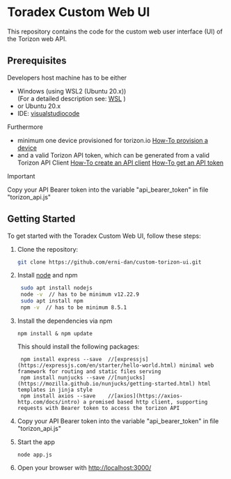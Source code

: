 # Toradex Custom Web UI

This repository contains the code for the custom web user interface (UI) of the Torizon web API.

## Prerequisites

Developers host machine has to be either

* Windows (using WSL2 (Ubuntu 20.x)) <br/>
(For a detailed description see: [WSL](https://learn.microsoft.com/de-de/windows/wsl/setup/environment) )
* or Ubuntu 20.x
* IDE: [visualstudiocode](https://code.visualstudio.com/docs)

Furthermore

* minimum one device provisioned for torizon.io [How-To provision a device](https://developer.toradex.com/torizon/torizon-platform/devices-fleet-management#provisioning-a-single-device)
* and a valid Torizon API token, which can be generated from a valid Torizon API Client [How-To create an API client](https://developer.toradex.com/torizon/torizon-platform/torizon-api/#how-to-use-torizon-cloud-api) [How-To get an API token](https://developer.toradex.com/torizon/torizon-platform/torizon-api/#get-a-token)

> [!IMPORTANT]  
> Copy your API Bearer token into the variable "api_bearer_token" in file "torizon_api.js"


## Getting Started

To get started with the Toradex Custom Web UI, follow these steps:

1. Clone the repository:

   ```bash
   git clone https://github.com/erni-dan/custom-torizon-ui.git
   ```

2. Install [node](https://nodejs.org/en/learn/getting-started/introduction-to-nodejs) and npm

   ```bash
    sudo apt install nodejs
    node -v  // has to be minimum v12.22.9  
    sudo apt install npm 
    npm -v  // has to be minimum 8.5.1
    ```

3. Install the dependencies via npm

   ```
   npm install & npm update
   ```

   This should install the following packages:

   ```
    npm install express --save  //[expressjs](https://expressjs.com/en/starter/hello-world.html) minimal web framework for routing and static files serving
    npm install nunjucks --save //[nunjucks](https://mozilla.github.io/nunjucks/getting-started.html) html templates in jinja style
    npm install axios --save    //[axios](https://axios-http.com/docs/intro) a promised based http client, supporting requests with Bearer token to access the torizon API

4. Copy your API Bearer token into the variable "api_bearer_token" in file "torizon_api.js"

5. Start the app
    ```
    node app.js
    ```

6. Open your browser with [http://localhost:3000/](http://localhost:3000/)
